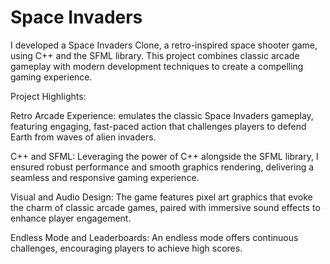 # Space Invaders

I developed a Space Invaders Clone, a retro-inspired space shooter game, using C++ and the SFML library. This project combines classic arcade gameplay with modern development techniques to create a compelling gaming experience.

Project Highlights:

Retro Arcade Experience: emulates the classic Space Invaders gameplay, featuring engaging, fast-paced action that challenges players to defend Earth from waves of alien invaders.

C++ and SFML: Leveraging the power of C++ alongside the SFML library, I ensured robust performance and smooth graphics rendering, delivering a seamless and responsive gaming experience.

Visual and Audio Design: The game features pixel art graphics that evoke the charm of classic arcade games, paired with immersive sound effects to enhance player engagement.

Endless Mode and Leaderboards: An endless mode offers continuous challenges, encouraging players to achieve high scores.
